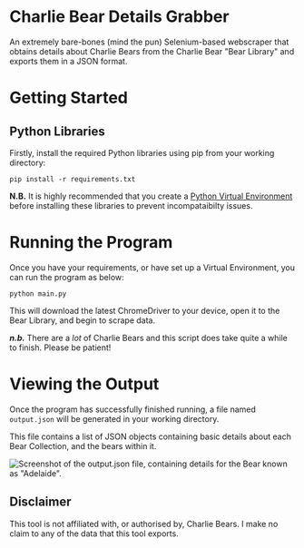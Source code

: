 # Charlie Bear Details Grabber

An extremely bare-bones (mind the pun) Selenium-based webscraper that obtains details about Charlie Bears from the Charlie Bear "Bear Library" and exports them in a JSON format. 

# Getting Started 

## Python Libraries

Firstly, install the required Python libraries using pip from your working directory:

```
pip install -r requirements.txt
```

**N.B.** It is highly recommended that you create a [Python Virtual Environment](https://docs.python.org/3/library/venv.html) before installing these libraries to prevent incompataibilty issues.

# Running the Program 
Once you have your requirements, or have set up a Virtual Environment, you can run the program as below:

```
python main.py
```

This will download the latest ChromeDriver to your device, open it to the Bear Library, and begin to scrape data. 

**_n.b._** There are a _lot_ of Charlie Bears and this script does take quite a while to finish. Please be patient!

# Viewing the Output
Once the program has successfully finished running, a file named `output.json` will be generated in your working directory.

This file contains a list of JSON objects containing basic details about each Bear Collection, and the bears within it. 

![Screenshot of the output.json file, containing details for the Bear known as "Adelaide".](https://i.imgur.com/P6VKzcD.png "An example collection / bear object.")

## Disclaimer 
This tool is not affiliated with, or authorised by, Charlie Bears. I make no claim to any of the data that this tool exports.